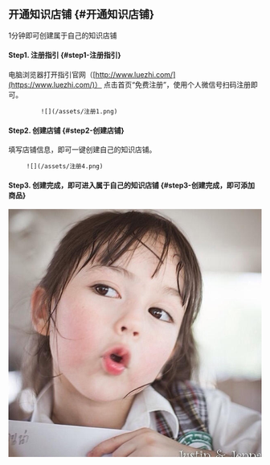 ## 开通知识店铺 {#开通知识店铺}

1分钟即可创建属于自己的知识店铺

#### **Step1. 注册指引** {#step1-注册指引}

电脑浏览器打开指引官网（[http://www.luezhi.com/](https://www.luezhi.com/)） 点击首页“免费注册”，使用个人微信号扫码注册即可。

```
         ![](/assets/注册1.png)
```

#### Step2. 创建店铺 {#step2-创建店铺}

填写店铺信息，即可一键创建自己的知识店铺。

```
     ![](/assets/注册4.png)
```

#### Step3. 创建完成，即可进入属于自己的知识店铺 {#step3-创建完成，即可添加商品}

![](/assets/IMG_0530.JPG)

